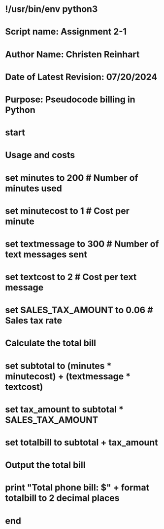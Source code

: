 # !/usr/bin/env python3

# Script name: Assignment 2-1
# Author Name: Christen Reinhart
# Date of Latest Revision: 07/20/2024
# Purpose: Pseudocode billing in Python

# start

# Usage and costs
# set minutes to 200  # Number of minutes used
# set minutecost to 1  # Cost per minute
# set textmessage to 300  # Number of text messages sent
# set textcost to 2  # Cost per text message
# set SALES_TAX_AMOUNT to 0.06  # Sales tax rate

# Calculate the total bill
# set subtotal to (minutes * minutecost) + (textmessage * textcost)
# set tax_amount to subtotal * SALES_TAX_AMOUNT
# set totalbill to subtotal + tax_amount

# Output the total bill
# print "Total phone bill: $" + format totalbill to 2 decimal places

# end




